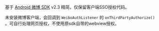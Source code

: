 基于 [Android 微博 SDK](https://github.com/mobileresearch/weibo_android_sdk) v2.3 精简，仅保留客户端SSO授权代码。

未安装微博客户端，会回调到 `WeiboAuthListener` 的 `onThirdPartyAuthorize()` 。可自行处理网页授权，不使用原sdk自带的webview授权。

